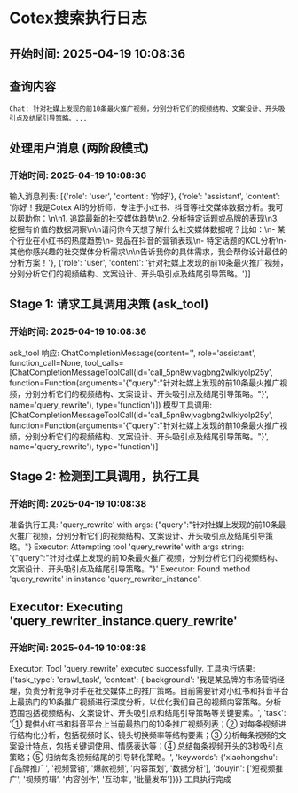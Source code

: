 # Cotex搜索执行日志

## 开始时间: 2025-04-19 10:08:36


## 查询内容
```
Chat: 针对社媒上发现的前10条最火推广视频，分别分析它们的视频结构、文案设计、开头吸引点及结尾引导策略。...
```


## 处理用户消息 (两阶段模式)
### 开始时间: 2025-04-19 10:08:36

输入消息列表: [{'role': 'user', 'content': '你好'}, {'role': 'assistant', 'content': '你好！我是Cotex AI的分析师，专注于小红书、抖音等社交媒体数据分析。我可以帮助你：\n\n1. 追踪最新的社交媒体趋势\n2. 分析特定话题或品牌的表现\n3. 挖掘有价值的数据洞察\n\n请问你今天想了解什么社交媒体数据呢？比如：\n- 某个行业在小红书的热度趋势\n- 竞品在抖音的营销表现\n- 特定话题的KOL分析\n- 其他你感兴趣的社交媒体分析需求\n\n告诉我你的具体需求，我会帮你设计最佳的分析方案！'}, {'role': 'user', 'content': '针对社媒上发现的前10条最火推广视频，分别分析它们的视频结构、文案设计、开头吸引点及结尾引导策略。'}]

## Stage 1: 请求工具调用决策 (ask_tool)
### 开始时间: 2025-04-19 10:08:36

ask_tool 响应: ChatCompletionMessage(content='', role='assistant', function_call=None, tool_calls=[ChatCompletionMessageToolCall(id='call_5pn8wjvagbng2wlkiyolp25y', function=Function(arguments='{"query":"针对社媒上发现的前10条最火推广视频，分别分析它们的视频结构、文案设计、开头吸引点及结尾引导策略。"}', name='query_rewrite'), type='function')])
模型工具调用: [ChatCompletionMessageToolCall(id='call_5pn8wjvagbng2wlkiyolp25y', function=Function(arguments='{"query":"针对社媒上发现的前10条最火推广视频，分别分析它们的视频结构、文案设计、开头吸引点及结尾引导策略。"}', name='query_rewrite'), type='function')]

## Stage 2: 检测到工具调用，执行工具
### 开始时间: 2025-04-19 10:08:38

准备执行工具: 'query_rewrite' with args: {"query":"针对社媒上发现的前10条最火推广视频，分别分析它们的视频结构、文案设计、开头吸引点及结尾引导策略。"}
Executor: Attempting tool 'query_rewrite' with args string: '{"query":"针对社媒上发现的前10条最火推广视频，分别分析它们的视频结构、文案设计、开头吸引点及结尾引导策略。"}'
Executor: Found method 'query_rewrite' in instance 'query_rewriter_instance'.

## Executor: Executing 'query_rewriter_instance.query_rewrite'
### 开始时间: 2025-04-19 10:08:38

Executor: Tool 'query_rewrite' executed successfully.
工具执行结果: {'task_type': 'crawl_task', 'content': {'background': '我是某品牌的市场营销经理，负责分析竞争对手在社交媒体上的推广策略。目前需要针对小红书和抖音平台上最热门的10条推广视频进行深度分析，以优化我们自己的视频内容策略。分析范围包括视频结构、文案设计、开头吸引点和结尾引导策略等关键要素。', 'task': '① 提供小红书和抖音平台上当前最热门的10条推广视频列表；② 对每条视频进行结构化分析，包括视频时长、镜头切换频率等结构要素；③ 分析每条视频的文案设计特点，包括关键词使用、情感表达等；④ 总结每条视频开头的3秒吸引点策略；⑤ 归纳每条视频结尾的引导转化策略。', 'keywords': {'xiaohongshu': ['品牌推广', '视频营销', '爆款视频', '内容策划', '数据分析'], 'douyin': ['短视频推广', '视频剪辑', '内容创作', '互动率', '批量发布']}}}
工具执行完成
